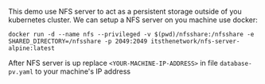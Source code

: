 This demo use NFS server to act as a persistent storage outside of you kubernetes cluster. We can setup a NFS server on you machine use docker:

`docker run -d --name nfs --privileged -v $(pwd)/nfsshare:/nfsshare -e SHARED_DIRECTORY=/nfsshare -p 2049:2049 itsthenetwork/nfs-server-alpine:latest`

After NFS server is up replace `<YOUR-MACHINE-IP-ADDRESS>` in file `database-pv.yaml` to your machine's IP address
